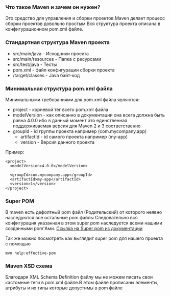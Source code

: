 ### Что такое Maven и зачем он нужен?

Это средство для управления и сборки проектов.Maven делает процесс сборки проектов
довольно простым.Вся структура проекта описана в конфигурационном pom.xml файле.

### Стандартная структура Maven проекта

* src/main/java - Исходники проекта
* src/main/resources - Папка с ресурсами
* src/test/java - Тесты
* pom.xml - файл конфигурации сборки проекта
* /target/classes - Java байт-код

### Минимальная структура pom.xml файла

Минимальными требованиями для pom.xml файла являются:

* project - корневой тег всего pom.xml файла
* modelVersion - как описанно в документации она всега должна быть равна 4.0.0 ибо в
  данный момент это единственная поддерживаемая версия для Maven 2 и 3 соответственно
* groupId - id группы проекта например (com.mycompany.app)
    * artifactId - id самого проекта например (my-app)
    * version - Версия данного проекта

Пример:

~~~
<project>
  <modelVersion>4.0.0</modelVersion>
 
  <groupId>com.mycompany.app</groupId>
  <artifactId>my-app</artifactId>
  <version>1</version>
</project>
~~~

### Super POM

В maven есть дефолтный pom файл (Родительский) от которого неявно наследуются все остальные pom файлы
Следовательно вся конфигурация указанная в этом super pom наследуется всеми нашими
созданными pom'Ами.
[Ссылка на Super pom из документации](https://maven.apache.org/ref/3.6.3/maven-model-builder/super-pom.html)

Так же можно посмотреть как выглядит super pom для нашего проекта с помощью

~~~
mvn help:effective-pom
~~~

### Maven XSD схема

Благодаря XML Schema Definition файлу мы не можем писать свои кастомные теги в pom.xml
файле.В этом файле прописаны элементы, атрибуты и их типы которые допустимы в pom файле